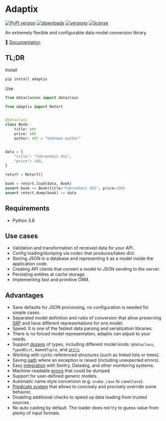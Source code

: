 # Adaptix

[![PyPI version](https://badge.fury.io/py/adaptix.svg)](https://badge.fury.io/py/dataclass-factory)
[![downloads](https://img.shields.io/pypi/dm/adaptix.svg)](https://pypistats.org/packages/adaptix)
[![versions](https://img.shields.io/pypi/pyversions/adaptix.svg)](https://github.com/reagento/dataclass_factory)
[![license](https://img.shields.io/github/license/reagento/dataclass_factory.svg)](https://github.com/reagento/dataclass_factory/blob/master/LICENSE)

An extremely flexible and configurable data model conversion library.

📑 [Documentation](https://adaptix.readthedocs.io/)

## TL;DR

Install
```bash
pip install adaptix
```

Use
```python
from dataclasses import dataclass

from adaptix import Retort


@dataclass
class Book:
    title: str
    price: int
    author: str = "Unknown author"


data = {
    "title": "Fahrenheit 451",
    "price": 100,
}

retort = Retort()

book = retort.load(data, Book)
assert book == Book(title="Fahrenheit 451", price=100)
assert retort.dump(book) == data
```

## Requirements

* Python 3.8

## Use cases

* Validation and transformation of received data for your API.
* Config loading/dumping via codec that produces/takes dict.
* Storing JSON in a database and representing it as a model inside the application code.
* Creating API clients that convert a model to JSON sending to the server.
* Persisting entities at cache storage.
* Implementing fast and primitive ORM.

## Advantages

* Sane defaults for JSON processing, no configuration is needed for simple cases.
* Separated model definition and rules of conversion
  that allow preserving [SRP](https://blog.cleancoder.com/uncle-bob/2014/05/08/SingleReponsibilityPrinciple.html)
  and have different representations for one model.
* Speed. It is one of the fastest data parsing and serialization libraries.
* There is no forced model representation, adaptix can adjust to your needs.
* Support [dozens](https://adaptix.readthedocs.io/en/latest/specific_types_behavior.html) of types,
  including different model kinds:
  ``@dataclass``, ``TypedDict``, ``NamedTuple``, and [``attrs``](https://www.attrs.org/en/stable/)
* Working with cyclic-referenced structures (such as linked lists or trees).
* Saving [path](https://adaptix.readthedocs.io/en/latest/tutorial.html#struct-path)
  where an exception is raised (including unexpected errors).
* Easy [integration](https://adaptix.readthedocs.io/en/latest/tutorial.html#struct-path)
  with Sentry, Datadog, and other monitoring systems.
* Machine-readable [errors](https://adaptix.readthedocs.io/en/latest/tutorial.html#error-handling)
  that could be dumped.
* Support for user-defined generic models.
* Automatic name style conversion (e.g. `snake_case` to `camelCase`).
* [Predicate system](https://adaptix.readthedocs.io/en/latest/tutorial.html#predicate-system)
  that allows to concisely and precisely override some behavior.
* Disabling additional checks to speed up data loading from trusted sources.
* No auto casting by default. The loader does not try to guess value from plenty of input formats.
